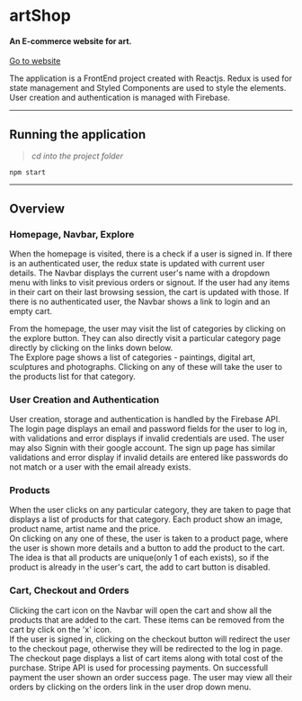 # artShop

#### An E-commerce website for art.

[Go to website](https://art-shop-parth.herokuapp.com/)

The application is a FrontEnd project created with Reactjs.
Redux is used for state management and Styled Components are used to style the elements.
User creation and authentication is managed with Firebase.

---

## Running the application

> _cd into the project folder_

    npm start

---

## Overview

### Homepage, Navbar, Explore

When the homepage is visited, there is a check if a user is signed in. If there is an authenticated user, the redux state is updated with current user details. The Navbar displays the current user's name with a dropdown menu with links to visit previous orders or signout.
If the user had any items in their cart on their last browsing session, the cart is updated with those. If there is no authenticated user, the Navbar shows a link to login and an empty cart.

From the homepage, the user may visit the list of categories by clicking on the explore button. They can also directly visit a particular category page directly by clicking on the links down below.  
The Explore page shows a list of categories - paintings, digital art, sculptures and photographs. Clicking on any of these will take the user to the products list for that category.

### User Creation and Authentication

User creation, storage and authentication is handled by the Firebase API. The login page displays an email and password fields for the user to log in, with validations and error displays if invalid credentials are used. The user may also Signin with their google account. The sign up page has similar validations and error display if invalid details are entered like passwords do not match or a user with the email already exists.

### Products

When the user clicks on any particular category, they are taken to page that displays a list of products for that category. Each product show an image, product name, artist name and the price.  
On clicking on any one of these, the user is taken to a product page, where the user is shown more details and a button to add the product to the cart. The idea is that all products are unique(only 1 of each exists), so if the product is already in the user's cart, the add to cart button is disabled.

### Cart, Checkout and Orders

Clicking the cart icon on the Navbar will open the cart and show all the products that are added to the cart. These items can be removed from the cart by click on the 'x' icon.  
If the user is signed in, clicking on the checkout button will redirect the user to the checkout page, otherwise they will be redirected to the log in page.  
The checkout page displays a list of cart items along with total cost of the purchase.
Stripe API is used for processing payments. On successfull payment the user shown an order success page. The user may view all their orders by clicking on the orders link in the user drop down menu.

